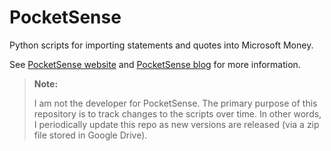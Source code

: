 # PocketSense

Python scripts for importing statements and quotes into Microsoft Money.

See [PocketSense website](https://sites.google.com/site/pocketsense) and [PocketSense blog](https://pocketsense.blogspot.com) for more information.

> **Note:**
>
> I am not the developer for PocketSense. The primary purpose of this repository
> is to track changes to the scripts over time. In other words, I periodically
> update this repo as new versions are released (via a zip file stored in
> Google Drive).